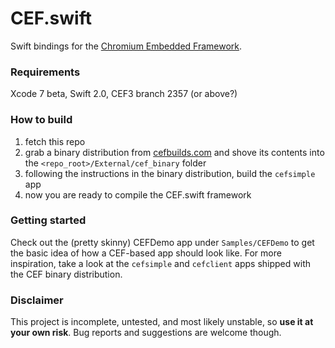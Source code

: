 # CEF.swift

Swift bindings for the [Chromium Embedded Framework](https://bitbucket.org/chromiumembedded/cef/).

### Requirements

Xcode 7 beta, Swift 2.0, CEF3 branch 2357 (or above?)

### How to build

1. fetch this repo
2. grab a binary distribution from [cefbuilds.com]() and shove its contents into the `<repo_root>/External/cef_binary` folder
3. following the instructions in the binary distribution, build the `cefsimple` app
4. now you are ready to compile the CEF.swift framework

### Getting started

Check out the (pretty skinny) CEFDemo app under `Samples/CEFDemo` to get the basic idea of how a CEF-based app should look like. For more inspiration, take a look at the `cefsimple` and `cefclient` apps shipped with the CEF binary distribution.

### Disclaimer

This project is incomplete, untested, and most likely unstable, so **use it at your own risk**. Bug reports and suggestions are welcome though.
